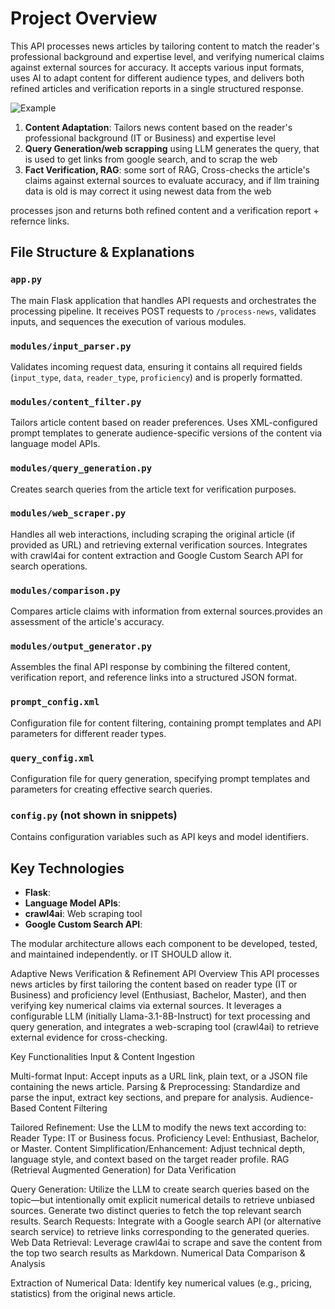 # Project Overview
This API processes news articles by tailoring content to match the reader's professional background and expertise level, and verifying numerical claims against external sources for accuracy. It accepts various input formats, uses AI to adapt content for different audience types, and delivers both refined articles and verification reports in a single structured response.

![Example](https://github.com/user-attachments/assets/d66b0e29-9d25-4605-ae34-00cf880f6a06)

1. **Content Adaptation**: Tailors news content based on the reader's professional background (IT or Business) and expertise level
2. **Query Generation/web scrapping** using LLM generates the query, that is used to get links from google search, and to scrap the web
3. **Fact Verification, RAG**: some sort of RAG, Cross-checks the article's claims against external sources to evaluate accuracy, and if llm training data is old
is may correct it using newest data from the web

 processes json and returns both refined content and a verification report + refernce links.

## File Structure & Explanations

### `app.py`
The main Flask application that handles API requests and orchestrates the processing pipeline. It receives POST requests to `/process-news`, validates inputs, and sequences the execution of various modules.

### `modules/input_parser.py`
Validates incoming request data, ensuring it contains all required fields (`input_type`, `data`, `reader_type`, `proficiency`) and is properly formatted.

### `modules/content_filter.py`
Tailors article content based on reader preferences. Uses XML-configured prompt templates to generate audience-specific versions of the content via language model APIs.

### `modules/query_generation.py`
Creates search queries from the article text for verification purposes.

### `modules/web_scraper.py`
Handles all web interactions, including scraping the original article (if provided as URL) and retrieving external verification sources. Integrates with crawl4ai for content extraction and Google Custom Search API for search operations.

### `modules/comparison.py`
Compares article claims with information from external sources.provides an assessment of the article's accuracy.

### `modules/output_generator.py`
Assembles the final API response by combining the filtered content, verification report, and reference links into a structured JSON format.

### `prompt_config.xml`
Configuration file for content filtering, containing prompt templates and API parameters for different reader types.

### `query_config.xml`
Configuration file for query generation, specifying prompt templates and parameters for creating effective search queries.

### `config.py` (not shown in snippets)
Contains configuration variables such as API keys and model identifiers.

## Key Technologies

- **Flask**: 
- **Language Model APIs**:
- **crawl4ai**: Web scraping tool
- **Google Custom Search API**: 

The modular architecture allows each component to be developed, tested, and maintained independently. or IT SHOULD allow it. 


Adaptive News Verification & Refinement API
Overview
This API processes news articles by first tailoring the content based on reader type (IT or Business) and proficiency level (Enthusiast, Bachelor, Master), and then verifying key numerical claims via external sources. It leverages a configurable LLM (initially Llama-3.1-8B-Instruct) for text processing and query generation, and integrates a web-scraping tool (crawl4ai) to retrieve external evidence for cross-checking.


Key Functionalities
Input & Content Ingestion


Multi-format Input: Accept inputs as a URL link, plain text, or a JSON file containing the news article.
Parsing & Preprocessing: Standardize and parse the input, extract key sections, and prepare for analysis.
Audience-Based Content Filtering


Tailored Refinement: Use the LLM to modify the news text according to:
Reader Type: IT or Business focus.
Proficiency Level: Enthusiast, Bachelor, or Master.
Content Simplification/Enhancement: Adjust technical depth, language style, and context based on the target reader profile.
RAG (Retrieval Augmented Generation) for Data Verification


Query Generation:
Utilize the LLM to create search queries based on the topic—but intentionally omit explicit numerical details to retrieve unbiased sources.
Generate two distinct queries to fetch the top relevant search results.
Search Requests:
Integrate with a Google search API (or alternative search service) to retrieve links corresponding to the generated queries.
Web Data Retrieval:
Leverage crawl4ai to scrape and save the content from the top two search results as Markdown.
Numerical Data Comparison & Analysis


Extraction of Numerical Data: Identify key numerical values (e.g., pricing, statistics) from the original news article.
